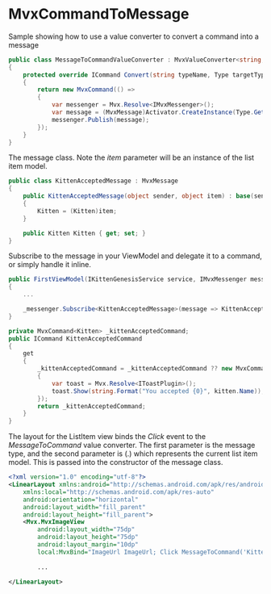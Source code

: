# MvxCommandToMessage
Sample showing how to use a value converter to convert a command into a message

```c#
public class MessageToCommandValueConverter : MvxValueConverter<string, ICommand>
{
	protected override ICommand Convert(string typeName, Type targetType, object parameter, CultureInfo culture)
	{
		return new MvxCommand(() =>
		{
			var messenger = Mvx.Resolve<IMvxMessenger>();
			var message = (MvxMessage)Activator.CreateInstance(Type.GetType(typeName), this, parameter);
			messenger.Publish(message);
		});
	}
}
```

The message class. Note the _item_ parameter will be an instance of the list item model.

```c#
public class KittenAcceptedMessage : MvxMessage
{
	public KittenAcceptedMessage(object sender, object item) : base(sender)
	{
		Kitten = (Kitten)item;
	}

	public Kitten Kitten { get; set; }
}
```  

Subscribe to the message in your ViewModel and delegate it to a command, or simply handle it inline.

```c#
public FirstViewModel(IKittenGenesisService service, IMvxMessenger messenger)
{
	...

	_messenger.Subscribe<KittenAcceptedMessage>(message => KittenAcceptedCommand.Execute(message.Kitten));
}

private MvxCommand<Kitten> _kittenAcceptedCommand;
public ICommand KittenAcceptedCommand
{
	get
	{
		_kittenAcceptedCommand = _kittenAcceptedCommand ?? new MvxCommand<Kitten>(kitten =>
		{
			var toast = Mvx.Resolve<IToastPlugin>();
			toast.Show(string.Format("You accepted {0}", kitten.Name));
		});
		return _kittenAcceptedCommand;
	}
}
```

The layout for the ListItem view binds the _Click_ event to the _MessageToCommand_ value converter. The first parameter is
the message type, and the second parameter is (.) which represents the current list item model. This is passed into
the constructor of the message class.

```xml
<?xml version="1.0" encoding="utf-8"?>
<LinearLayout xmlns:android="http://schemas.android.com/apk/res/android"
	xmlns:local="http://schemas.android.com/apk/res-auto"
	android:orientation="horizontal"
	android:layout_width="fill_parent"
	android:layout_height="fill_parent">
	<Mvx.MvxImageView
		android:layout_width="75dp"
		android:layout_height="75dp"
		android:layout_margin="10dp"
		local:MvxBind="ImageUrl ImageUrl; Click MessageToCommand('KittenView.Core.Messages.KittenAcceptedMessage', .)" />
		
		...
		
</LinearLayout>
```
